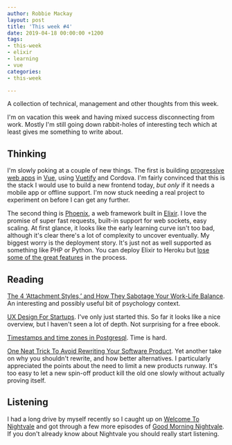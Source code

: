 ```yaml
---
author: Robbie Mackay
layout: post
title: 'This week #4'
date: 2019-04-18 00:00:00 +1200
tags:
- this-week
- elixir
- learning
- vue
categories:
- this-week

---
```

A collection of technical, management and other thoughts from this week.

I'm on vacation this week and having mixed success disconnecting from work. Mostly I'm still going down rabbit-holes of interesting tech which at least gives me something to write about.

## Thinking

I'm slowly poking at a couple of new things. The first is building [progressive web apps](https://developers.google.com/web/progressive-web-apps/) in [Vue](https://vuejs.org/), using [Vuetify](https://vuetifyjs.com/en/) and Cordova. I'm fairly convinced that this is the stack I would use to build a new frontend today, _but only_ if it needs a mobile app or offline support. I'm now stuck needing a real project to experiment on before I can get any further.

The second thing is [Phoenix](https://phoenixframework.org), a web framework built in [Elixir](https://elixir-lang.org). I love the promise of super fast requests, built-in support for web sockets, easy scaling. At first glance, it looks like the early learning curve isn't too bad, although it's clear there's a lot of complexity to uncover eventually. My biggest worry is the deployment story. It's just not as well supported as something like PHP or Python. You can deploy Elixir to Heroku but [lose some of the great features](https://medium.com/mint-digital/elixir-deployments-on-aws-ee787aa02a9d) in the process.

## Reading

[The 4 ‘Attachment Styles,’ and How They Sabotage Your Work-Life Balance](https://www.nytimes.com/2018/12/19/smarter-living/attachment-styles-work-life-balance.html). An interesting and possibly useful bit of psychology context.

[UX Design For Startups](https://www.uxpin.com/studio/ebooks/ux-design-for-startups/ "UX Design For Startups"). I've only just started this. So far it looks like a nice overview, but I haven't seen a lot of depth. Not surprising for a free ebook.

[Timestamps and time zones in Postgresql](https://phili.pe/posts/timestamps-and-time-zones-in-postgresql/ "Timestamps and time zones in Postgresql"). Time is hard.

[One Neat Trick To Avoid Rewriting Your Software Product](https://8thlight.com/blog/doug-bradbury/2019/04/16/disrupt-yourself.html "One Neat Trick To Avoid Rewriting Your Software Product"). Yet another take on why you shouldn't rewrite, and how better alternatives. I particularly appreciated the points about the need to limit a new products runway. It's too easy to let a new spin-off product kill the old one slowly without actually proving itself.

## Listening

I had a long drive by myself recently so I caught up on [Welcome To Nightvale](http://www.welcometonightvale.com) and got through a few more episodes of [Good Morning Nightvale](http://www.nightvalepresents.com/goodmorningnightvale). If you don't already know about Nightvale you should really start listening.